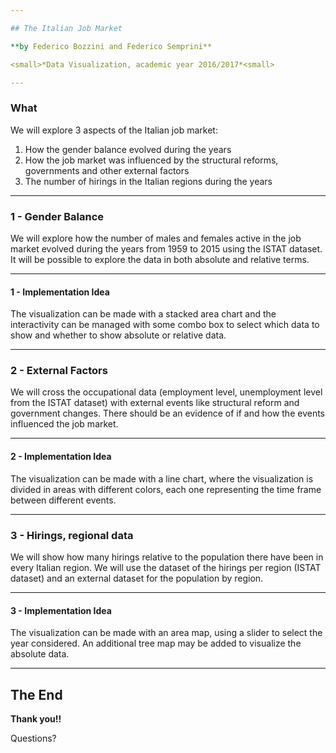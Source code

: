 ```yaml
---

## The Italian Job Market

**by Federico Bozzini and Federico Semprini**

<small>*Data Visualization, academic year 2016/2017*<small>

---
```


### What

We will explore 3 aspects of the Italian job market:

1. How the gender balance evolved during the years
2. How the job market was influenced by the structural reforms, governments and other external factors
3. The number of hirings in the Italian regions during the years

---

### 1 - Gender Balance

We will explore how the number of males and females active in the job market evolved during the years from 1959 to 2015 using the ISTAT dataset. It will be possible to explore the data in both absolute and relative terms.

---

#### 1 - Implementation Idea

The visualization can be made with a stacked area chart and the interactivity can be managed with some combo box to select which data to show and whether to show absolute or relative data.

---

### 2 - External Factors

We will cross the occupational data (employment level, unemployment level from the ISTAT dataset) with external events like structural reform and government changes. There should be an evidence of if and how the events influenced the job market.

---

#### 2 - Implementation Idea

The visualization can be made with a line chart, where the visualization is divided in areas with different colors, each one representing the time frame between different events.

---

### 3 - Hirings, regional data

We will show how many hirings relative to the population there have been in every Italian region. We will use the dataset of the hirings per region (ISTAT dataset) and an external dataset for the population by region.

---

#### 3 - Implementation Idea

The visualization can be made with an area map, using a slider to select the year considered. An additional tree map may be added to visualize the absolute data.

---

## The End

**Thank you!!**

Questions?